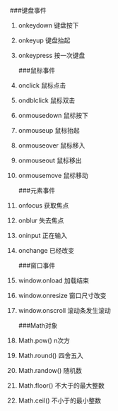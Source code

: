 ​	  ###键盘事件

1. onkeydown  键盘按下

2. onkeyup  键盘抬起

3. onkeypress  按一次键盘

   ###鼠标事件

4. onclick  鼠标点击

5. ondblclick  鼠标双击

6. onmousedown  鼠标按下

7. onmouseup  鼠标抬起

8. onmouseover  鼠标移入

9. onmouseout  鼠标移出

10. onmousemove  鼠标移动

    ###元素事件

11. onfocus  获取焦点

12. onblur  失去焦点

13. oninput  正在输入

14. onchange  已经改变

    ###窗口事件

15. window.onload  加载结束

16. window.onresize  窗口尺寸改变

17. window.onscroll  滚动条发生滚动

    ###Math对象

18. Math.pow()  n次方

19. Math.round()  四舍五入

20. Math.randow()  随机数

21. Math.floor()  不大于的最大整数

22. Math.ceil()   不小于的最小整数